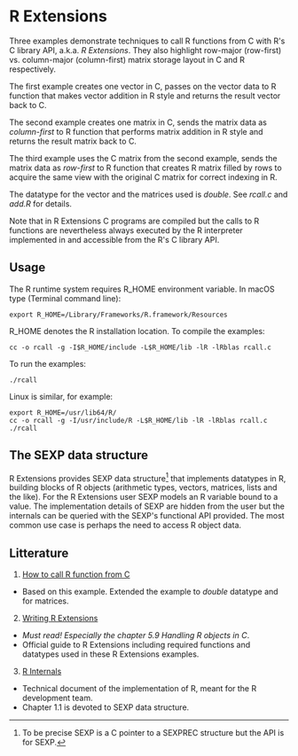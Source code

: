 # R Extensions
Three examples demonstrate techniques to call R functions from C
with R's C library API, a.k.a. *R Extensions*. They also highlight row-major (row-first) 
vs. column-major (column-first) matrix storage layout in C and R respectively.

The first example creates one vector in C, passes on the vector data to R function that
makes vector addition in R style and returns the result vector back to C.

The second example creates one matrix in C, sends the matrix data as *column-first* to R function
that performs matrix addition in R style and returns the result matrix back to C. 

The third example uses the C matrix from the second example, sends the matrix data 
as *row-first* to R function that creates R matrix filled by rows to acquire the same view 
with the original C matrix for correct indexing in R.

The datatype for the vector and the matrices used is *double*. See *rcall.c* and *add.R* for details.

Note that in R Extensions C programs are compiled but the calls to R functions are nevertheless
always  executed by the R interpreter implemented in and accessible from the R's C library API. 

## Usage

The R runtime system requires R_HOME environment variable. 
In macOS type (Terminal command line):

	export R_HOME=/Library/Frameworks/R.framework/Resources
	
R_HOME denotes the R installation location. To compile the examples:

	cc -o rcall -g -I$R_HOME/include -L$R_HOME/lib -lR -lRblas rcall.c
	
To run the examples:
	
	./rcall

Linux is similar, for example:

	export R_HOME=/usr/lib64/R/
 	cc -o rcall -g -I/usr/include/R -L$R_HOME/lib -lR -lRblas rcall.c
	./rcall

## The SEXP data structure
R  Extensions  provides  SEXP data  structure[^sexp]  that  implements
datatypes  in  R, building  blocks  of  R objects  (arithmetic  types,
vectors, matrices,  lists and  the like).  For  the R  Extensions user
SEXP  models an  R  variable  bound to  a  value.  The  implementation
details of  SEXP are  hidden from  the user but  the internals  can be
queried with the SEXP's functional  API provided.  The most common use
case is perhaps the need to access R object data.
 
## Litterature

1. [How to call R function from C]( https://pabercrombie.com/wordpress/2014/05/how-to-call-an-r-function-from-c/)
  - Based on this example. Extended the example to *double* datatype and for matrices.
  
2. [Writing R Extensions](https://cran.r-project.org/doc/manuals/R-exts.html)
  - *Must read! Especially the chapter 5.9 Handling R objects in C*.
  - Official guide to R Extensions including required functions and  datatypes used in these R Extensions examples.
3. [R Internals](https://cran.r-project.org/doc/manuals/r-devel/R-ints.html)
  - Technical document of the implementation of R, meant for the R development team.
  - Chapter 1.1 is devoted to SEXP data structure.
[^sexp]: To be precise SEXP  is a  C pointer to a SEXPREC structure but the API is
         for SEXP.
